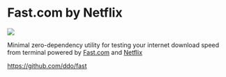 # Fast.com by Netflix

![](https://github.com/ovrclk/awesome-akash/raw/benchmarking/fast/fast-logo.png)

Minimal zero-dependency utility for testing your internet download speed from terminal powered by [Fast.com](https://fast.com) and [Netflix](https://netflix.com)

https://github.com/ddo/fast
